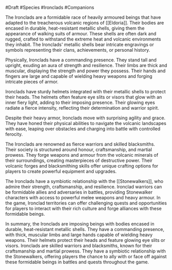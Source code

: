 #Draft #Species #Ironclads #Companions

The Ironclads are a formidable race of heavily armoured beings that have adapted to the treacherous volcanic regions of [[Eldoria]]. Their bodies are encased in durable, heat-resistant metallic shells, giving them the appearance of walking suits of armour. These shells are often dark and rugged, crafted to withstand the extreme heat and volcanic environments they inhabit. The Ironclads' metallic shells bear intricate engravings or symbols representing their clans, achievements, or personal history.

Physically, Ironclads have a commanding presence. They stand tall and upright, exuding an aura of strength and resilience. Their limbs are thick and muscular, displaying the strength and power they possess. Their hands and fingers are large and capable of wielding heavy weapons and forging intricate pieces of armor.

Ironclads have sturdy helmets integrated with their metallic shells to protect their heads. The helmets often feature eye slits or visors that glow with an inner fiery light, adding to their imposing presence. Their glowing eyes radiate a fierce intensity, reflecting their determination and warrior spirit.

Despite their heavy armor, Ironclads move with surprising agility and grace. They have honed their physical abilities to navigate the volcanic landscapes with ease, leaping over obstacles and charging into battle with controlled ferocity.

The Ironclads are renowned as fierce warriors and skilled blacksmiths. Their society is structured around honour, craftsmanship, and martial prowess. They forge weapons and armour from the volcanic minerals of their surroundings, creating masterpieces of destructive power. Their volcanic forges and blacksmithing skills offer unique crafting options for players to create powerful equipment and upgrades.

The Ironclads have a symbiotic relationship with the [[Stonewalkers]], who admire their strength, craftsmanship, and resilience. Ironclad warriors can be formidable allies and adversaries in battles, providing Stonewalker characters with access to powerful melee weapons and heavy armour. In the game, Ironclad territories can offer challenging quests and opportunities for players to interact with their rich culture and forge alliances with these formidable beings.

In summary, the Ironclads are imposing beings with bodies encased in durable, heat-resistant metallic shells. They have a commanding presence, with thick, muscular limbs and large hands capable of wielding heavy weapons. Their helmets protect their heads and feature glowing eye slits or visors. Ironclads are skilled warriors and blacksmiths, known for their craftsmanship and martial prowess. They have a symbiotic relationship with the Stonewalkers, offering players the chance to ally with or face off against these formidable beings in battles and quests throughout the game.